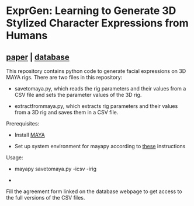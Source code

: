 # ExprGen: Learning to Generate 3D Stylized Character Expressions from Humans
## [paper](https://homes.cs.washington.edu/~bindita/papers/2Dto3Dexpr_WACV.pdf) | [database](http://grail.cs.washington.edu/projects/deepexpr/ferg-3d-db.html)

This repository contains python code to generate facial expressions on 3D MAYA rigs. There are two files in this repository:

* savetomaya.py, which reads the rig parameters and their values from a CSV file and sets the parameter values of the 3D rig.

* extractfrommaya.py, which extracts rig parameters and their values from a 3D rig and saves them in a CSV file.

Prerequisites:

* Install [MAYA](https://www.autodesk.com/education/free-software/maya)

* Set up system environment for mayapy according to [these](https://help.autodesk.com/cloudhelp/2016/CHS/Maya-Tech-Docs/PyMel/install.html#install-system-env) instructions

Usage:

* mayapy savetomaya.py -icsv -irig

*

Fill the agreement form linked on the database webpage to get access to the full versions of the CSV files.